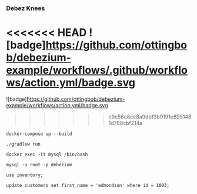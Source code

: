 ### Debez Knees

<<<<<<< HEAD
![badge]https://github.com/ottingbob/debezium-example/workflows/.github/workflows/action.yml/badge.svg
=======
![badge]https://github.com/ottingbob/debezium-example/workflows/action.yml/badge.svg
>>>>>>> c9e56c8ec8a9dbf3b9191e8951481d788cbf214a

`docker-compose up --build`

`./gradlew run`

`docker exec -it mysql /bin/bash`

`mysql -u root -p debezium`

`use inventory;`

`update customers set first_name = 'edmondson' where id = 1003;`
